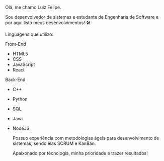 Olá, me chamo Luiz Felipe.

Sou desenvolvedor de sistemas e estudante de Engenharia de Software e por aqui listo meus desenvolvimentos! 🛠️

Linguagens que utilizo:


Front-End
- HTML5
- CSS
- JavaScript
- React


Back-End 
- C++ 
- Python
- SQL
- Java
- NodeJS

  Possuo experiência com metodologias ágeis para desenvolvimento de sistemas, sendo elas SCRUM e KanBan.
  
  
  Apaixonado por técnologia, minha prioridade é trazer resultados!



<!---
FelipeJanuario/FelipeJanuario is a ✨ special ✨ repository because its `README.md` (this file) appears on your GitHub profile.
You can click the Preview link to take a look at your changes.
--->
